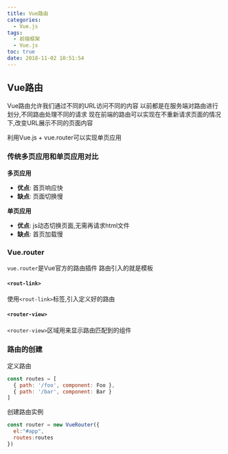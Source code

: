 ```yaml
---
title: Vue路由
categories:
  - Vue.js
tags:
  - 前端框架
  - Vue.js
toc: true
date: 2018-11-02 10:51:54
---
```

## Vue路由
Vue路由允许我们通过不同的URL访问不同的内容
以前都是在服务端对路由进行划分,不同路由处理不同的请求
现在前端的路由可以实现在不重新请求页面的情况下,改变URL展示不同的页面内容

利用Vue.js + vue.router可以实现单页应用
### 传统多页应用和单页应用对比
**多页应用**
+ **优点**: 首页响应快
+ **缺点**: 页面切换慢

**单页应用**
+ **优点**: js动态切换页面,无需再请求html文件
+ **缺点**: 首页加载慢

### Vue.router
`vue.router`是Vue官方的路由插件
路由引入的就是模板
#### `<rout-link>`
使用`<rout-link>`标签,引入定义好的路由
#### `<router-view>`
`<router-view>`区域用来显示路由匹配到的组件

### 路由的创建
定义路由
```js
const routes = [
  { path: '/foo', component: Foo },
  { path: '/bar', component: Bar }
]
```
创建路由实例
```js
const router = new VueRouter({
  el:"#app",
  routes:routes
})
```


